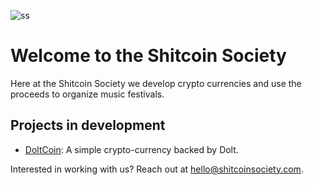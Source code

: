 ![ss](https://github.com/user-attachments/assets/f7c9919f-efd3-412f-a988-ed53d4e2b1b4)

# Welcome to the Shitcoin Society

Here at the Shitcoin Society we develop crypto currencies and use the proceeds to organize music festivals.

## Projects in development

- [DoltCoin](https://github.com/shitcoinsociety/doltcoin): A simple crypto-currency backed by Dolt.

Interested in working with us? Reach out at [hello@shitcoinsociety.com](mailto:hello@shitcoinsociety.com).

<!--
## Projects

Our first project is [tegridy.farm](https://tegridy.farm) - a new startup building a cannabis crowd-growing platform

<a href="https://x.com/einbuhrmi/status/1899758885365526638" target="_blank">
  <img width="536" alt="Screenshot 2025-03-12 at 16 47 05" src="https://github.com/user-attachments/assets/753f8bf7-27f4-4f82-a46e-8fe92792155c" />
</a>

-->
